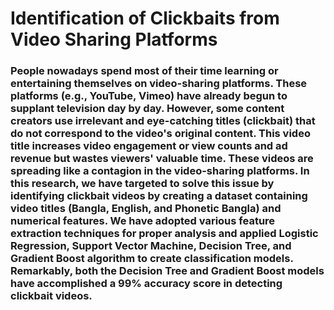 # Identification of Clickbaits from Video Sharing Platforms

### People nowadays spend most of their time learning or entertaining themselves on video-sharing platforms. These platforms (e.g., YouTube, Vimeo) have already begun to supplant television day by day. However, some content creators use irrelevant and eye-catching titles (clickbait) that do not correspond to the video's original content. This video title increases video engagement or view counts and ad revenue but wastes viewers' valuable time. These videos are spreading like a contagion in the video-sharing platforms. In this research, we have targeted to solve this issue by identifying clickbait videos by creating a dataset containing video titles (Bangla, English, and Phonetic Bangla) and numerical features. We have adopted various feature extraction techniques for proper analysis and applied Logistic Regression, Support Vector Machine, Decision Tree, and Gradient Boost algorithm to create classification models. Remarkably, both the Decision Tree and Gradient Boost models have accomplished a 99\% accuracy score in detecting clickbait videos.   
